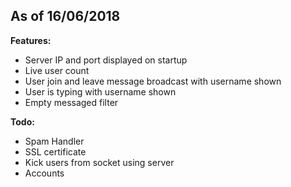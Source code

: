 As of 16/06/2018
-----------------------------------------------------------------------
**Features:**
 + Server IP and port displayed on startup
 + Live user count
 + User join and leave message broadcast with username shown
 + User is typing with username shown
 + Empty messaged filter

**Todo:**
 + Spam Handler
 + SSL certificate
 + Kick users from socket using server
 + Accounts

